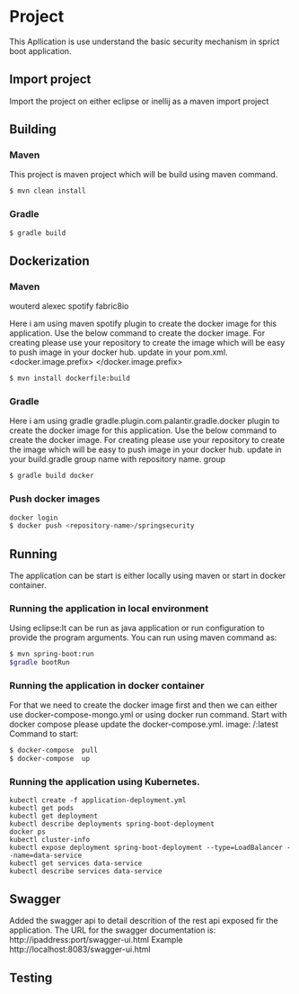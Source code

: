 # Project
This Apllication is use understand the basic security mechanism in sprict boot application.

## Import project
Import the project on either eclipse or inellij as a maven import project

## Building

### Maven
This project is maven project which will be build using maven command.

```bash
$ mvn clean install
```

### Gradle

```bash
$ gradle build
```

## Dockerization

### Maven
wouterd
alexec
spotify
fabric8io

Here i am using maven spotify plugin to create the docker image for this application.
Use the below command to create the docker image.
For creating please use your repository to create the image which will be easy to push image in your docker hub.
update in your pom.xml.
<docker.image.prefix> <your repo name> </docker.image.prefix>

```bash
$ mvn install dockerfile:build
```

### Gradle

Here i am using gradle  gradle.plugin.com.palantir.gradle.docker plugin to create the docker image for this application.
Use the below command to create the docker image.
For creating please use your repository to create the image which will be easy to push image in your docker hub.
update in your build.gradle group name with repository name.
group <repository-name>

```bash
$ gradle build docker
```

### Push docker images

```bash
docker login
$ docker push <repository-name>/springsecurity
```

## Running

The application can be start is either locally using maven or start in docker container.

### Running the application in local environment
Using eclipse:It can be run as java application or run configuration to provide the program arguments.
You can run using maven command as:

```bash
$ mvn spring-boot:run
$gradle bootRun
```

### Running the application in docker container

For that we need to create the docker image first and then we can either use docker-compose-mongo.yml or using docker run command.
Start with docker compose please update the docker-compose.yml.
image: <your repo name>/<app-name>:latest
Command to start:

```bash
$ docker-compose  pull
$ docker-compose  up
```
### Running the application using Kubernetes.

```
kubectl create -f application-deployment.yml
kubectl get pods
kubectl get deployment
kubectl describe deployments spring-boot-deployment
docker ps
kubectl cluster-info
kubectl expose deployment spring-boot-deployment --type=LoadBalancer --name=data-service
kubectl get services data-service
kubectl describe services data-service

```

## Swagger 

Added the swagger api to detail descrition of the rest api exposed fir the application.
The URL for the swagger documentation is:
http://ipaddress:port/swagger-ui.html
Example
http://localhost:8083/swagger-ui.html

## Testing
